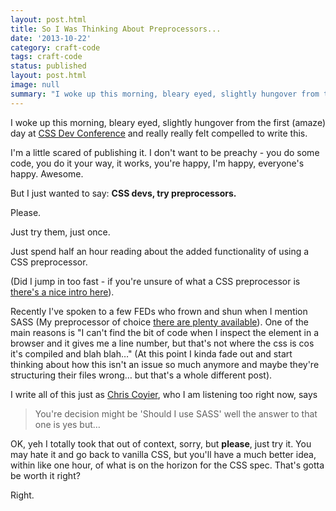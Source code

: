 ```yaml
---
layout: post.html
title: So I Was Thinking About Preprocessors...
date: '2013-10-22'
category: craft-code
tags: craft-code
status: published
layout: post.html
image: null
summary: "I woke up this morning, bleary eyed, slightly hungover from the first (amaze) day at CSS Dev Conference and really really felt compelled to write this."
---
```


<p>I woke up this morning, bleary eyed, slightly hungover from the first (amaze) day at <a href="http://2013.cssdevconf.com/"  rel="external">CSS Dev Conference</a> and really really felt compelled to write this.</p>

<p>I'm a little scared of publishing it. I don't want to be preachy - you do some code, you do it your way, it works, you're happy, I'm happy, everyone's happy. Awesome.</p>

<p>But I just wanted to say: <strong>CSS devs, try preprocessors.</strong></p>

<p>Please.</p>

<p>Just try them, just once.</p>

<p>Just spend half an hour reading about the added functionality of using a CSS preprocessor.</p>

<p>(Did I jump in too fast - if you're unsure of what a CSS preprocessor is <a href="http://www.vanseodesign.com/css/css-preprocessors/" rel="external">there's a nice intro here</a>).</p>

<p>Recently I've spoken to a few FEDs who frown and shun when I mention SASS (My preprocessor of choice <a href="http://www.catswhocode.com/blog/8-css-preprocessors-to-speed-up-development-time" rel="external">there are plenty available</a>). One of the main reasons is "I can't find the bit of code when I inspect the element in a browser and it gives me a line number, but that's not where the css is cos it's compiled and blah blah…" (At this point I kinda fade out and start thinking about how this isn't an issue so much anymore and maybe they're structuring their files wrong… but that's a whole different post).</p>

<p>I write all of this just as <a href="https://twitter.com/chriscoyier" rel="external">Chris Coyier</a>, who I am listening too right now, says </p>

<blockquote>You're decision might be 'Should I use SASS' well the answer to that one is yes but…</blockquote>

<p>OK, yeh I totally took that out of context, sorry, but <strong>please</strong>, just try it. You may hate it and go back to vanilla CSS, but you'll have a much better idea, within like one hour, of what is on the horizon for the CSS spec. That's gotta be worth it right?</p>

<p>Right.</p>
